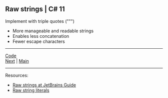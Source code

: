 ## Raw strings | C# 11

Implement with triple quotes (""")

* More manageable and readable strings
* Enables less concatenation 
* Fewer escape characters

***
[Code](../Services/OrderService.cs)
<br>
[Next](string-interpolation.md) | [Main](main.md)
***
Resources:

* [Raw strings at JetBrains Guide](https://www.jetbrains.com/guide/dotnet/tips/csharp11-raw-strings/)
* [Raw string literals](https://learn.microsoft.com/dotnet/csharp/whats-new/csharp-11#raw-string-literals)
